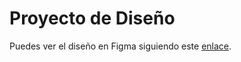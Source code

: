 
# Proyecto de Diseño
Puedes ver el diseño en Figma siguiendo este [enlace](https://www.figma.com/your-figma-link).


